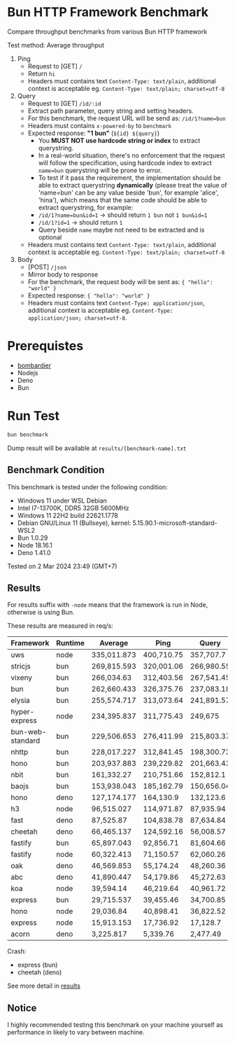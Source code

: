 # Bun HTTP Framework Benchmark

Compare throughput benchmarks from various Bun HTTP framework

Test method: Average throughput

1. Ping
    - Request to [GET] `/`
    - Return `hi`
    - Headers must contains text `Content-Type: text/plain`, additional context is acceptable eg. `Content-Type: text/plain; charset=utf-8`
2. Query
    - Request to [GET] `/id/:id`
    - Extract path parameter, query string and setting headers.
    - For this benchmark, the request URL will be send as: `/id/1?name=bun`
    - Headers must contains `x-powered-by` to `benchmark`
    - Expected response: **"1 bun"** (`${id} ${query}`)
        - You **MUST NOT use hardcode string or index** to extract querystring.
        - In a real-world situation, there's no enforcement that the request will follow the specification, using hardcode index to extract `name=bun` querystring will be prone to error.
        - To test if it pass the requirement, the implementation should be able to extract querystring **dynamically** (please treat the value of 'name=bun' can be any value beside 'bun', for example 'alice', 'hina'), which means that the same code should be able to extract querystring, for example:
        - `/id/1?name=bun&id=1` -> should return `1 bun` not `1 bun&id=1`
        - `/id/1?id=1` -> should return `1 `
        - Query beside `name` maybe not need to be extracted and is optional
    - Headers must contains text `Content-Type: text/plain`, additional context is acceptable eg. `Content-Type: text/plain; charset=utf-8`
3. Body
    - [POST] `/json`
    - Mirror body to response
    - For the benchmark, the request body will be sent as: `{ "hello": "world" }`
    - Expected response: `{ "hello": "world" }`
    - Headers must contains text `Content-Type: application/json`, additional context is acceptable eg. `Content-Type: application/json; charset=utf-8`.

# Prerequistes

-   [bombardier](https://github.com/codesenberg/bombardier)
-   Nodejs
-   Deno
-   Bun

# Run Test

```typescript
bun benchmark
```

Dump result will be available at `results/[benchmark-name].txt`

## Benchmark Condition

This benchmark is tested under the following condition:

-   Windows 11 under WSL Debian
-   Intel I7-13700K, DDR5 32GB 5600MHz
-   Windows 11 22H2 build 22621.1778
-   Debian GNU/Linux 11 (Bullseye), kernel: 5.15.90.1-microsoft-standard-WSL2
-   Bun 1.0.29
-   Node 18.16.1
-   Deno 1.41.0

Tested on 2 Mar 2024 23:49 (GMT+7)

## Results

For results suffix with `-node` means that the framework is run in Node, otherwise is using Bun.

These results are measured in req/s:

|  Framework       | Runtime | Average | Ping       | Query      | Body       |
| ---------------- | ------- | ------- | ---------- | ---------- | ---------- |
| uws | node | 335,011.873 | 400,710.75 | 357,707.7 | 246,617.17 |
| stricjs | bun | 269,815.593 | 320,001.06 | 266,980.55 | 222,465.17 |
| vixeny | bun | 266,034.63 | 312,403.56 | 267,541.45 | 218,158.88 |
| bun | bun | 262,660.433 | 326,375.76 | 237,083.18 | 224,522.36 |
| elysia | bun | 255,574.717 | 313,073.64 | 241,891.57 | 211,758.94 |
| hyper-express | node | 234,395.837 | 311,775.43 | 249,675 | 141,737.08 |
| bun-web-standard | bun | 229,506.653 | 276,411.99 | 215,803.37 | 196,304.6 |
| nhttp | bun | 228,017.227 | 312,841.45 | 198,300.73 | 172,909.5 |
| hono | bun | 203,937.883 | 239,229.82 | 201,663.43 | 170,920.4 |
| nbit | bun | 161,332.27 | 210,751.66 | 152,812.1 | 120,433.05 |
| baojs | bun | 153,938.043 | 185,162.79 | 150,656.04 | 125,995.3 |
| hono | deno | 127,174.177 | 164,130.9 | 132,123.6 | 85,268.03 |
| h3 | node | 96,515.027 | 114,971.87 | 87,935.94 | 86,637.27 |
| fast | deno | 87,525.87 | 104,838.78 | 87,634.84 | 70,103.99 |
| cheetah | deno | 66,465.137 | 124,592.16 | 56,008.57 | 18,794.68 |
| fastify | bun | 65,897.043 | 92,856.71 | 81,604.66 | 23,229.76 |
| fastify | node | 60,322.413 | 71,150.57 | 62,060.26 | 47,756.41 |
| oak | deno | 46,569.853 | 55,174.24 | 48,260.36 | 36,274.96 |
| abc | deno | 41,890.447 | 54,179.86 | 45,272.63 | 26,218.85 |
| koa | node | 39,594.14 | 46,219.64 | 40,961.72 | 31,601.06 |
| express | bun | 29,715.537 | 39,455.46 | 34,700.85 | 14,990.3 |
| hono | node | 29,036.84 | 40,898.41 | 36,822.52 | 9,389.59 |
| express | node | 15,913.153 | 17,736.92 | 17,128.7 | 12,873.84 |
| acorn | deno | 3,225.817 | 5,339.76 | 2,477.49 | 1,860.2 |

Crash:
- express (bun)
- cheetah (deno)

See more detail in [results](https://github.com/SaltyAom/bun-http-framework-benchmark/tree/main/results)

## Notice

I highly recommended testing this benchmark on your machine yourself as performance in likely to vary between machine.
